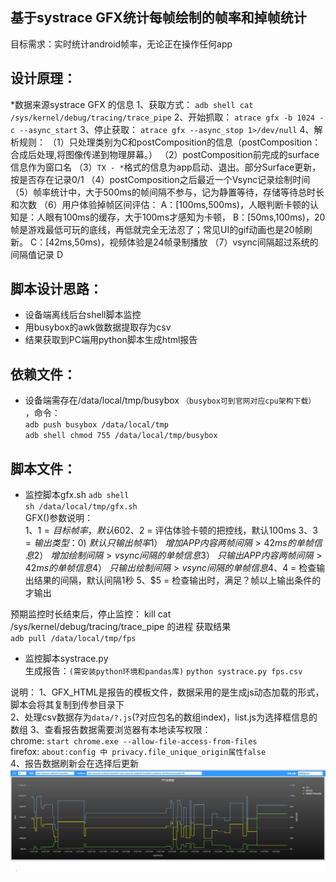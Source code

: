 基于systrace GFX统计每帧绘制的帧率和掉帧统计
------
目标需求：实时统计android帧率，无论正在操作任何app


设计原理：
------
*数据来源systrace GFX 的信息
1、获取方式：
`adb shell cat /sys/kernel/debug/tracing/trace_pipe`
2、开始抓取：
`atrace gfx -b 1024 -c --async_start`
3、停止获取：
`atrace gfx --async_stop 1>/dev/null`
4、解析规则：
（1）只处理类别为C和postComposition的信息（postComposition：合成后处理,将图像传递到物理屏幕。）
（2）postComposition前完成的surface信息作为窗口名
（3）`TX - *`格式的信息为app启动、退出。部分Surface更新，按是否存在记录0/1
（4）postComposition之后最近一个Vsync记录绘制时间
（5）帧率统计中，大于500ms的帧间隔不参与，记为静置等待，存储等待总时长和次数
（6）用户体验掉帧区间评估：
	A：\[100ms,500ms)，人眼判断卡顿的认知是：人眼有100ms的缓存，大于100ms才感知为卡顿，
	B：\[50ms,100ms)，20帧是游戏最低可玩的底线，再低就完全无法忍了；常见UI的gif动画也是20帧刷新。
	C：\[42ms,50ms)，视频体验是24帧录制播放
（7）vsync间隔超过系统的间隔值记录 D


脚本设计思路：
------
* 设备端离线后台shell脚本监控  
* 用busybox的awk做数据提取存为csv  
* 结果获取到PC端用python脚本生成html报告  

依赖文件：
------
* 设备端需存在/data/local/tmp/busybox `（busybox可到官网对应cpu架构下载）` ，命令：  
`adb push busybox /data/local/tmp`  
`adb shell chmod 755 /data/local/tmp/busybox`  

脚本文件：
------
* 监控脚本gfx.sh
`adb shell`  
`sh /data/local/tmp/gfx.sh`  
GFX()参数说明：  
1、$1 = 目标帧率，默认60
2、$2 = 评估体验卡顿的把控线，默认100ms
3、$3 = 输出类型：
		0) ~ 默认只输出帧率
		1）~ 增加APP内容两帧间隔 >42ms 的单帧信息
		2）~ 增加绘制间隔 >vsync间隔的单帧信息
		3）~ 只输出APP内容两帧间隔 >42ms 的单帧信息
		4）~ 只输出绘制间隔 >vsync间隔的单帧信息
4、$4 = 检查输出结果的间隔，默认间隔1秒
5、$5 = 检查输出时，满足？帧以上输出条件的才输出

预期监控时长结束后，停止监控：  kill cat /sys/kernel/debug/tracing/trace_pipe 的进程
获取结果  
`adb pull /data/local/tmp/fps`  

* 监控脚本systrace.py  
生成报告：`(需安装python环境和pandas库)`
`python systrace.py fps.csv`

说明：
1、GFX_HTML是报告的模板文件，数据采用的是生成js动态加载的形式，脚本会将其复制到传参目录下  
2、处理csv数据存为`data/?.js`(?对应包名的数组index)，list.js为选择框信息的数组
3、查看报告数据需要浏览器有本地读写权限：  
chrome: `start chrome.exe --allow-file-access-from-files`  
firefox: `about:config 中 privacy.file_unique_origin属性false`  
4、报告数据刷新会在选择后更新  
![](/report_demo/report.png)  
